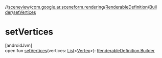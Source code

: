 //[sceneview](../../../../index.md)/[com.google.ar.sceneform.rendering](../../index.md)/[RenderableDefinition](../index.md)/[Builder](index.md)/[setVertices](set-vertices.md)

# setVertices

[androidJvm]\
open fun [setVertices](set-vertices.md)(vertices: [List](https://developer.android.com/reference/kotlin/java/util/List.html)&lt;[Vertex](../../-vertex/index.md)&gt;): [RenderableDefinition.Builder](index.md)
